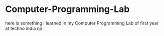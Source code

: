 # Computer-Programming-Lab
here is something i learned in my Computer Programming Lab of first year at techno india njr
